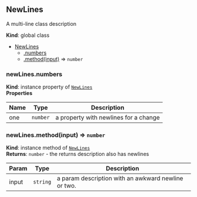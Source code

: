 <a name="NewLines"></a>
## NewLines
A multi-line
class description

**Kind**: global class  

* [NewLines](#NewLines)
  * [.numbers](#NewLines+numbers)
  * [.method(input)](#NewLines+method) ⇒ <code>number</code>

<a name="NewLines+numbers"></a>
### newLines.numbers
**Kind**: instance property of <code>[NewLines](#NewLines)</code>  
**Properties**

| Name | Type | Description |
| --- | --- | --- |
| one | <code>number</code> | a property   with newlines for    a change |

<a name="NewLines+method"></a>
### newLines.method(input) ⇒ <code>number</code>
**Kind**: instance method of <code>[NewLines](#NewLines)</code>  
**Returns**: <code>number</code> - the returns
  description also 
  has newlines  

| Param | Type | Description |
| --- | --- | --- |
| input | <code>string</code> | a param description    with an awkward newline   or two. |

